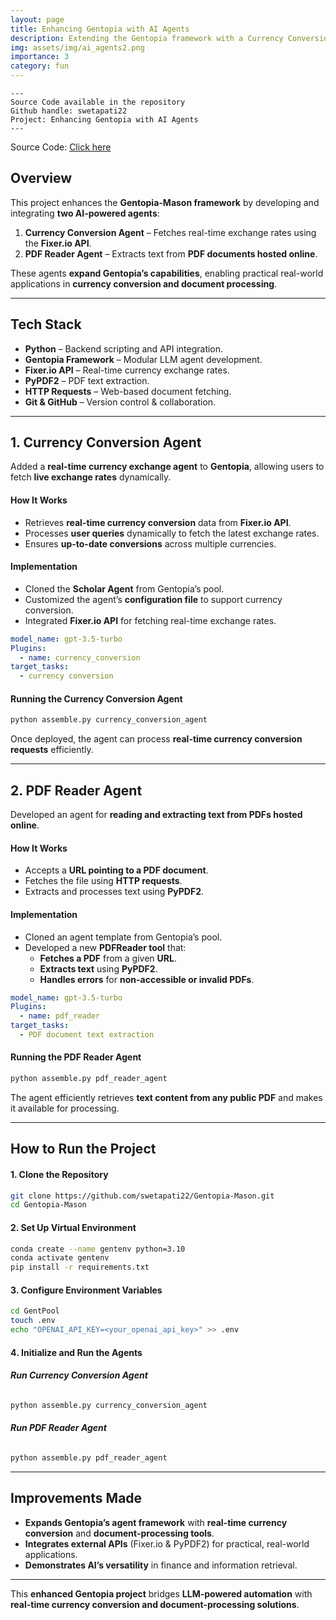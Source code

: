 ```yaml
---
layout: page
title: Enhancing Gentopia with AI Agents
description: Extending the Gentopia framework with a Currency Conversion Agent and a PDF Reader Agent for real-time exchange rates and document analysis.
img: assets/img/ai_agents2.png
importance: 3
category: fun
---
```


    ---
    Source Code available in the repository
    Github handle: swetapati22
    Project: Enhancing Gentopia with AI Agents
    ---

Source Code: <a href="https://github.com/swetapati22/Gentopia-Mason" target="_blank">Click here</a>


## **Overview**
This project enhances the **Gentopia-Mason framework** by developing and integrating **two AI-powered agents**:
1. **Currency Conversion Agent** – Fetches real-time exchange rates using the **Fixer.io API**.
2. **PDF Reader Agent** – Extracts text from **PDF documents hosted online**.

These agents **expand Gentopia’s capabilities**, enabling practical real-world applications in **currency conversion and document processing**.

---

## **Tech Stack**
- **Python** – Backend scripting and API integration.
- **Gentopia Framework** – Modular LLM agent development.
- **Fixer.io API** – Real-time currency exchange rates.
- **PyPDF2** – PDF text extraction.
- **HTTP Requests** – Web-based document fetching.
- **Git & GitHub** – Version control & collaboration.

---

## **1️. Currency Conversion Agent**
Added a **real-time currency exchange agent** to **Gentopia**, allowing users to fetch **live exchange rates** dynamically.

#### **How It Works**
- Retrieves **real-time currency conversion** data from **Fixer.io API**.
- Processes **user queries** dynamically to fetch the latest exchange rates.
- Ensures **up-to-date conversions** across multiple currencies.

#### **Implementation**
- Cloned the **Scholar Agent** from Gentopia’s pool.
- Customized the agent’s **configuration file** to support currency conversion.
- Integrated **Fixer.io API** for fetching real-time exchange rates.

```yaml
model_name: gpt-3.5-turbo
Plugins:
  - name: currency_conversion
target_tasks:
  - currency conversion
```

#### **Running the Currency Conversion Agent**
```bash
python assemble.py currency_conversion_agent
```
Once deployed, the agent can process **real-time currency conversion requests** efficiently.

---

## **2️. PDF Reader Agent**
Developed an agent for **reading and extracting text from PDFs hosted online**.

#### **How It Works**
- Accepts a **URL pointing to a PDF document**.
- Fetches the file using **HTTP requests**.
- Extracts and processes text using **PyPDF2**.

#### **Implementation**
- Cloned an agent template from Gentopia’s pool.
- Developed a new **PDFReader tool** that:
  - **Fetches a PDF** from a given **URL**.
  - **Extracts text** using **PyPDF2**.
  - **Handles errors** for **non-accessible or invalid PDFs**.

```yaml
model_name: gpt-3.5-turbo
Plugins:
  - name: pdf_reader
target_tasks:
  - PDF document text extraction
```

#### **Running the PDF Reader Agent**
```bash
python assemble.py pdf_reader_agent
```
The agent efficiently retrieves **text content from any public PDF** and makes it available for processing.

---

## **How to Run the Project**
#### **1. Clone the Repository**
```bash
git clone https://github.com/swetapati22/Gentopia-Mason.git
cd Gentopia-Mason
```

#### **2️. Set Up Virtual Environment**
```bash
conda create --name gentenv python=3.10
conda activate gentenv
pip install -r requirements.txt
```

#### **3️. Configure Environment Variables**
```bash
cd GentPool
touch .env
echo "OPENAI_API_KEY=<your_openai_api_key>" >> .env
```

#### **4️. Initialize and Run the Agents**
###### **Run Currency Conversion Agent**
```bash
python assemble.py currency_conversion_agent
```

###### **Run PDF Reader Agent**
```bash
python assemble.py pdf_reader_agent
```

---

## **Improvements Made**
- **Expands Gentopia’s agent framework** with **real-time currency conversion** and **document-processing tools**.
- **Integrates external APIs** (Fixer.io & PyPDF2) for practical, real-world applications.
- **Demonstrates AI’s versatility** in finance and information retrieval.

---
This **enhanced Gentopia project** bridges **LLM-powered automation** with **real-time currency conversion and document-processing solutions**.

